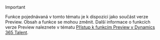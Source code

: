 > [!IMPORTANT]
> Funkce pojednávaná v tomto tématu je k dispozici jako součást verze Preview. Obsah a funkce se mohou změnit. Další informace o funkcích verze Preview naleznete v tématu [Přístup k funkcím Preview v Dynamics 365 Talent](../access-preview-feature.md).

